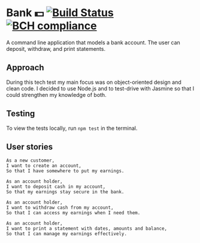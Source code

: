 # Bank 💵 [![Build Status](https://travis-ci.org/tomasdoh/bank.svg?branch=master)](https://travis-ci.org/tomasdoh/bank) [![BCH compliance](https://bettercodehub.com/edge/badge/tomasdoh/bank?branch=master)](https://bettercodehub.com/)
A command line application that models a bank account. The user can deposit, withdraw, and print statements.

## Approach

During this tech test my main focus was on object-oriented design and clean code. I decided to use Node.js and to test-drive with Jasmine so that I could strengthen my knowledge of both.

## Testing

To view the tests locally, run `npm test` in the terminal.

## User stories
```
As a new customer,
I want to create an account,
So that I have somewhere to put my earnings.
```
```
As an account holder,
I want to deposit cash in my account,
So that my earnings stay secure in the bank.
```
```
As an account holder,
I want to withdraw cash from my account,
So that I can access my earnings when I need them.
```
```
As an account holder,
I want to print a statement with dates, amounts and balance,
So that I can manage my earnings effectively.
```
